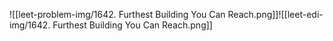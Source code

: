 ![[leet-problem-img/1642. Furthest Building You Can Reach.png]]![[leet-edi-img/1642. Furthest Building You Can Reach.png]]